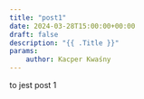 ```yaml
---
title: "post1"
date: 2024-03-28T15:00:00+00:00
draft: false
description: "{{ .Title }}"
params:
    author: Kacper Kwaśny
---
```



to jest post 1

